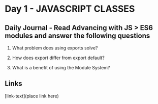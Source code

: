 # Day 1 - JAVASCRIPT CLASSES

## Daily Journal - Read Advancing with JS > ES6 modules and answer the following questions

1. What problem does using exports solve?



2. How does export differ from export default?

3. What is a benefit of using the Module System?

## Links
<!--some comment-->
[link-text](place link here)